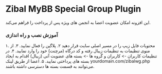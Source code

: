 # Zibal MyBB Special Group Plugin

این افزونه امکان عضویت اعضا به انجمن های ویژه پس از پرداخت را فراهم می‌کند.

### آموزش نصب و راه‌ اندازی
۱. محتویات فایل زیپ را در مسیر اصلی سایت قرار دهید
۲. پلاگین را فعال نمایید.
۳. از منوی تنظیمات به تنظیمات زیبال رفته و کد درگاه (مرچنت) خود را وارد نمایید.
۴. در تنظیمات کاربران -> کاربران و گروه ها -> بسته های عضویت آنی (زیبال) اقدام به ایجاد بسته های پرداختی نمایید.
۵. اعضا از طریق لینک yourdomain.com/zibalwg.php می‌توانند به قسمت بسته ها دسترسی داشته باشند.
